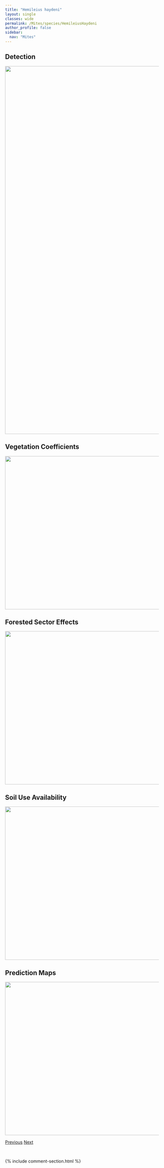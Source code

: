 ```yaml
---
title: "Hemileius haydeni"
layout: single
classes: wide
permalink: /Mites/species/HemileiusHaydeni
author_profile: false
sidebar:
  nav: "Mites"
---
```


<h2>Detection</h2>

<a href="https://drive.google.com/uc?export=view&id=1VxgW5azWd21vw9k7DAmlqrBKbafQe2M8">
<img src="https://drive.google.com/uc?export=view&id=1VxgW5azWd21vw9k7DAmlqrBKbafQe2M8" height = "1200" width = "800">
</a>


<h2>Vegetation Coefficients</h2>

<a href="https://drive.google.com/uc?export=view&id=1J6mGx3Ag_-uY19OOEUu8KGz-NA5cMGli">
<img src="https://drive.google.com/uc?export=view&id=1J6mGx3Ag_-uY19OOEUu8KGz-NA5cMGli" height = "500" width = "1000">
</a>


<h2>Forested Sector Effects</h2>

<a href="https://drive.google.com/uc?export=view&id=1e4739CkAV5x_Vm-PcDCTs8nTQC8TX9LW">
<img src="https://drive.google.com/uc?export=view&id=1e4739CkAV5x_Vm-PcDCTs8nTQC8TX9LW" height = "500" width = "1000">
</a>


<h2>Soil Use Availability</h2>

<a href="https://drive.google.com/uc?export=view&id=1xBSe9jnZSikarWGnWNXO3EBze4G9v_Yi">
<img src="https://drive.google.com/uc?export=view&id=1xBSe9jnZSikarWGnWNXO3EBze4G9v_Yi" height = "500" width = "1000">
</a>


<h2>Prediction Maps</h2>

<a href="https://drive.google.com/uc?export=view&id=1FSLvPAdZn7iFq1yhJSUUVZSXjqxKc_iP">
<img src="https://drive.google.com/uc?export=view&id=1FSLvPAdZn7iFq1yhJSUUVZSXjqxKc_iP" height = "500" width = "1000">
</a>


<a href="/DevelopmentWebsite/Mites/species/HafenferrefiaSp2DEW" class="pagination--pager" title="Hafenferrefia sp. 2 DEW">Previous</a> <a href="/DevelopmentWebsite/Mites/species/HeminothrusLongisetosus" class="pagination--pager" title="Heminothrus longisetosus">Next</a>

<p>&nbsp;</p>

{% include comment-section.html %}
